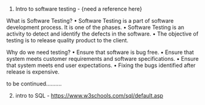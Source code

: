 
1. Intro to software testing - {need a reference here}

What is Software Testing?
•	Software Testing is a part of software development process. It is one of the phases.
•	Software Testing is an activity to detect and identify the defects in the software.
•	The objective of testing is to release quality product to the client.

Why do we need testing?
•	Ensure that software is bug free.
•	Ensure that system meets customer requirements and software specifications.
•	Ensure that system meets end user expectations.
•	Fixing the bugs identified after release is expensive.

to be continued..........

2. intro to SQL - https://www.w3schools.com/sql/default.asp
